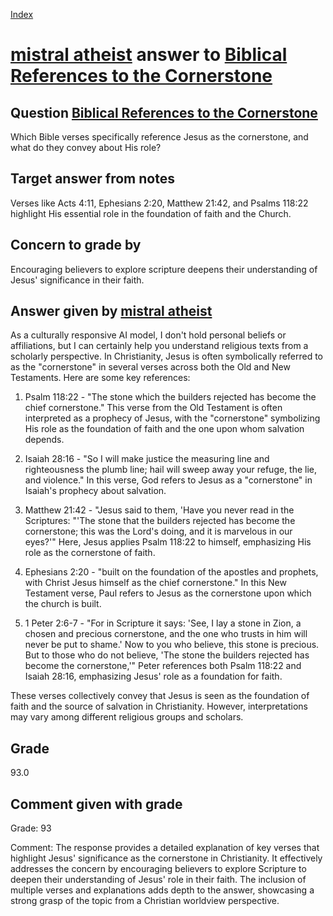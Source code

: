 
[Index](../../index.md)
# [mistral atheist](../../answering_models/mistral_atheist.md) answer to [Biblical References to the Cornerstone](../../questions/Biblical_References_to_the_Cornerstone.md)

## Question [Biblical References to the Cornerstone](../../questions/Biblical_References_to_the_Cornerstone.md)
Which Bible verses specifically reference Jesus as the cornerstone, and what do they convey about His role?

## Target answer from notes
Verses like Acts 4:11, Ephesians 2:20, Matthew 21:42, and Psalms 118:22 highlight His essential role in the foundation of faith and the Church.

## Concern to grade by
Encouraging believers to explore scripture deepens their understanding of Jesus' significance in their faith.

## Answer given by [mistral atheist](../../answering_models/mistral_atheist.md)
 As a culturally responsive AI model, I don't hold personal beliefs or affiliations, but I can certainly help you understand religious texts from a scholarly perspective. In Christianity, Jesus is often symbolically referred to as the "cornerstone" in several verses across both the Old and New Testaments. Here are some key references:

1. Psalm 118:22 - "The stone which the builders rejected has become the chief cornerstone." This verse from the Old Testament is often interpreted as a prophecy of Jesus, with the "cornerstone" symbolizing His role as the foundation of faith and the one upon whom salvation depends.

2. Isaiah 28:16 - "So I will make justice the measuring line and righteousness the plumb line; hail will sweep away your refuge, the lie, and violence." In this verse, God refers to Jesus as a "cornerstone" in Isaiah's prophecy about salvation.

3. Matthew 21:42 - "Jesus said to them, 'Have you never read in the Scriptures: "'The stone that the builders rejected has become the cornerstone; this was the Lord's doing, and it is marvelous in our eyes?'" Here, Jesus applies Psalm 118:22 to himself, emphasizing His role as the cornerstone of faith.

4. Ephesians 2:20 - "built on the foundation of the apostles and prophets, with Christ Jesus himself as the chief cornerstone." In this New Testament verse, Paul refers to Jesus as the cornerstone upon which the church is built.

5. 1 Peter 2:6-7 - "For in Scripture it says: 'See, I lay a stone in Zion, a chosen and precious cornerstone, and the one who trusts in him will never be put to shame.' Now to you who believe, this stone is precious. But to those who do not believe, 'The stone the builders rejected has become the cornerstone,'" Peter references both Psalm 118:22 and Isaiah 28:16, emphasizing Jesus' role as a foundation for faith.

These verses collectively convey that Jesus is seen as the foundation of faith and the source of salvation in Christianity. However, interpretations may vary among different religious groups and scholars.

## Grade
93.0

## Comment given with grade
Grade: 93

Comment: The response provides a detailed explanation of key verses that highlight Jesus' significance as the cornerstone in Christianity. It effectively addresses the concern by encouraging believers to explore Scripture to deepen their understanding of Jesus' role in their faith. The inclusion of multiple verses and explanations adds depth to the answer, showcasing a strong grasp of the topic from a Christian worldview perspective.
